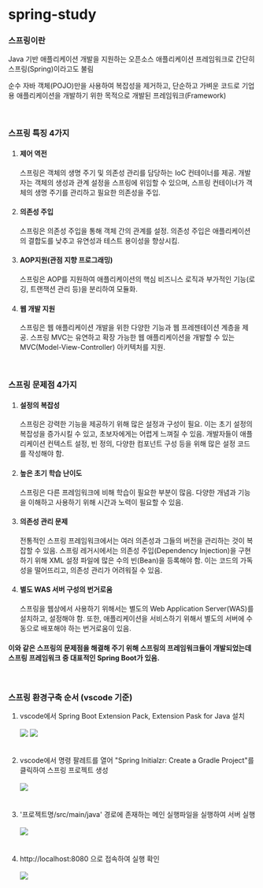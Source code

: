 # spring-study
<div>
  <h3>스프링이란</h3>
  <div>
    <p>Java 기반 애플리케이션 개발을 지원하는 오픈소스 애플리케이션 프레임워크로 간단히 스프링(Spring)이라고도 불림</p>
    <p>순수 자바 객체(POJO)만을 사용하여 복잡성을 제거하고, 단순하고 가벼운 코드로 기업용 애플리케이션을 개발하기 위한 목적으로 개발된 프레임워크(Framework)</p>
  </div>
  <br>
  
  <h3>스프링 특징 4가지</h3>
  <div>
    <ol>
      <li>
        <h4>제어 역전</h4>
          스프링은 객체의 생명 주기 및 의존성 관리를 담당하는 IoC 컨테이너를 제공. 개발자는 객체의 생성과 관계 설정을 스프링에 위임할 수 있으며, 스프링 컨테이너가 객체의 생명 주기를 관리하고 필요한 의존성을 주입.
      </li>
      <li>
        <h4>의존성 주입</h4>
          스프링은 의존성 주입을 통해 객체 간의 관계를 설정. 의존성 주입은 애플리케이션의 결합도를 낮추고 유연성과 테스트 용이성을 향상시킴.
      </li>
      <li>
        <h4>AOP지원(관점 지향 프로그래밍)</h4>
           스프링은 AOP를 지원하여 애플리케이션의 핵심 비즈니스 로직과 부가적인 기능(로깅, 트랜잭션 관리 등)을 분리하여 모듈화.
      </li>
      <li>
        <h4>웹 개발 지원</h4>
          스프링은 웹 애플리케이션 개발을 위한 다양한 기능과 웹 프레젠테이션 계층을 제공. 스프링 MVC는 유연하고 확장 가능한 웹 애플리케이션을 개발할 수 있는 MVC(Model-View-Controller) 아키텍처를 지원.
      </li>
    </ol>
  </div>
  <br>
  
  <h3>스프링 문제점 4가지</h3>
  <div>
    <ol>
      <li>
        <h4>설정의 복잡성</h4>
           스프링은 강력한 기능을 제공하기 위해 많은 설정과 구성이 필요. 이는 초기 설정의 복잡성을 증가시킬 수 있고, 초보자에게는 어렵게 느껴질 수 있음. 개발자들이 애플리케이션 컨텍스트 설정, 빈 정의, 다양한 컴포넌트 구성 등을 위해 많은 설정 코드를 작성해야 함.
      </li>
      <li>
        <h4>높은 초기 학습 난이도</h4>
          스프링은 다른 프레임워크에 비해 학습이 필요한 부분이 많음. 다양한 개념과 기능을 이해하고 사용하기 위해 시간과 노력이 필요할 수 있음.
      </li>
      <li>
        <h4>의존성 관리 문제</h4>
           전통적인 스프링 프레임워크에서는 여러 의존성과 그들의 버전을 관리하는 것이 복잡할 수 있음. 스프링 레거시에서는 의존성 주입(Dependency Injection)을 구현하기 위해 XML 설정 파일에 많은 수의 빈(Bean)을 등록해야 함. 이는 코드의 가독성을 떨어뜨리고, 의존성 관리가 어려워질 수 있음.
      </li>
      <li>
        <h4>별도 WAS 서버 구성의 번거로움</h4>
          스프링을 웹상에서 사용하기 위해서는 별도의 Web Application Server(WAS)를 설치하고, 설정해야 함. 또한, 애플리케이션을 서비스하기 위해서 별도의 서버에 수동으로 배포해야 하는 번거로움이 있음.
      </li>
    </ol>
    <h4>이와 같은 스프링의 문제점을 해결해 주기 위해 스프링의 프레임워크들이 개발되었는데 스프링 프레임워크 중 대표적인 Spring Boot가 있음. </h4>
  </div>
  <br>
  
  <h3>스프링 환경구축 순서 (vscode 기준)</h3>
  <div>
    <ol>
      <li>
        vscode에서 Spring Boot Extension Pack, Extension Pask for Java 설치
        <br></br>
        <img src="https://github.com/OllyDI/spring-study/assets/71002104/6c4ea2c7-e3ab-4641-a04e-5f3a3f48adb6">
        <img src="https://github.com/OllyDI/spring-study/assets/71002104/cecf28b4-eb64-4254-8a13-e6e35b7a5a1c">
      </li>
      <br></br>
      <li>
        vscode에서 명령 팔레트를 열어 "Spring Initialzr: Create a Gradle Project"를 클릭하여 스프링 프로젝트 생성
        <br></br>
        <img src="https://github.com/OllyDI/spring-study/assets/71002104/1477adf3-29ee-4add-b7cd-6b25d7227029">
      </li>
      <br></br>
      <li>
        '프로젝트명/src/main/java' 경로에 존재하는 메인 실행파일을 실행하여 서버 실행
        <br></br>
        <img src="https://github.com/OllyDI/spring-study/assets/71002104/81276574-6627-4e2e-bf30-cb6ab99109e1">
      </li>
      <br></br>
      <li>
        http://localhost:8080 으로 접속하여 실행 확인
        <br></br>
        <img src="https://github.com/OllyDI/spring-study/assets/71002104/29693ba8-e8ff-46db-965d-95843c9eec9b">
      </li>
    </ol>
  </div>
</div>

